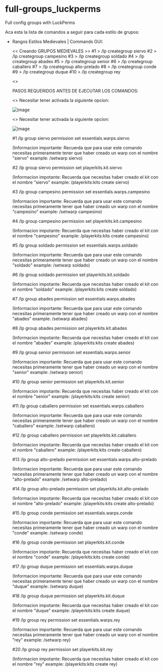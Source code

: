 # full-groups_luckperms
Full config groups with LuckPerms

Aca esta la lista de comandos a seguir para cada estilo de grupos:

  - Rangos Estilos Medievales | Commands GUI:
    
    << Creando GRUPOS MEDIEVALES >>
    #1 > /lp creategroup siervo
    #2 > /lp creategroup campesino
    #3 > /lp creategroup soldado
    #4 > /lp creategroup abades
    #5 > /lp creategroup senior
    #6 > /lp creategroup caballero
    #7 > /lp creategroup alto-prelado
    #8 > /lp creategroup conde
    #9 > /lp creategroup duque
    #10 > /lp creategroup rey
    
    <<Asignando PERMISOS PARA LOS RANGOS>>

    PASOS REQUERIDOS ANTES DE EJECUTAR LOS COMANDOS:
    
    <<PlayerKits2 ACTIVANDO REQUERIMIENTO DE PERMISOS>>
    Necesitar tener activada la siguiente opcion:

    ![image](https://github.com/estefanogomez231/full-groups_luckperms/assets/121652407/73c469ba-9317-41b0-acd9-dc531659272d)





    <<EssentialsX ACTIVANDO REQUERIMIENTO DE PERMISOS>>
    Necesitar tener activada la siguiente opcion:

    ![image](https://github.com/estefanogomez231/full-groups_luckperms/assets/121652407/709fa689-de84-452b-87de-0415e4321520)

    



    #1 /lp group siervo permission set essentials.warps.siervo

    (Informacion importante: Recuerda que para usar este comando necesitas primeramente tener
    que haber creado un warp con el nombre "siervo" example: /setwarp siervo)


    #2 /lp group siervo permission set playerkits.kit.siervo

    (Informacion impotante: Recuerda que necesitas haber creado el kit con el nombre "siervo"
    example: /playerkits:kits create siervo)


    #3 /lp group campesino permission set essentials.warps.campesino
    
    (Informacion importante: Recuerda que para usar este comando necesitas primeramente tener que 
    haber creado un warp con el nombre "campesino" example: /setwarp campesino)


    #4 /lp group campesino permission set playerkits.kit.campesino

    (Informacion impotante: Recuerda que necesitas haber creado el kit con el nombre "campesino"
    example: /playerkits:kits create campesino)


    #5 /lp group soldado permission set essentials.warps.soldado

    (Informacion importante: Recuerda que para usar este comando necesitas primeramente tener que 
    haber creado un warp con el nombre "soldado" example: /setwarp soldado)


    #6 /lp group soldado permission set playerkits.kit.soldado

    (Informacion impotante: Recuerda que necesitas haber creado el kit con el nombre "soldado"
    example: /playerkits:kits create soldado)


    #7 /lp group abades permission set essentials.warps.abades

    (Informacion importante: Recuerda que para usar este comando necesitas primeramente tener que 
    haber creado un warp con el nombre "abades" example: /setwarp abades)


    #8 /lp group abades permission set playerkits.kit.abades

    (Informacion impotante: Recuerda que necesitas haber creado el kit con el nombre "abades"
    example: /playerkits:kits create abades)


    #9 /lp group senior permission set essentials.warps.senior

    (Informacion importante: Recuerda que para usar este comando necesitas primeramente tener que 
    haber creado un warp con el nombre "senior" example: /setwarp senior)


    #10 /lp group senior permission set playerkits.kit.senior

    (Informacion impotante: Recuerda que necesitas haber creado el kit con el nombre "senior"
    example: /playerkits:kits create senior)


    #11 /lp group caballero permission set essentials.warps.caballero

    (Informacion importante: Recuerda que para usar este comando necesitas primeramente tener que 
    haber creado un warp con el nombre "caballero" example: /setwarp caballero)


    #12 /lp group caballero permission set playerkits.kit.caballero

    (Informacion impotante: Recuerda que necesitas haber creado el kit con el nombre "caballero"
    example: /playerkits:kits create caballero)

    #13 /lp group alto-prelado permission set essentials.warps.alto-prelado

    (Informacion importante: Recuerda que para usar este comando necesitas primeramente tener que 
    haber creado un warp con el nombre "alto-prelado" example: /setwarp alto-prelado)


    #14 /lp group alto-prelado permission set playerkits.kit.alto-prelado

    (Informacion impotante: Recuerda que necesitas haber creado el kit con el nombre "alto-prelado"
    example: /playerkits:kits create alto-prelado)


    #15 /lp group conde permission set essentials.warps.conde

    (Informacion importante: Recuerda que para usar este comando necesitas primeramente tener que 
    haber creado un warp con el nombre "conde" example: /setwarp conde)


    #16 /lp group conde permission set playerkits.kit.conde

    (Informacion impotante: Recuerda que necesitas haber creado el kit con el nombre "conde"
    example: /playerkits:kits create conde)


    #17 /lp group duque permission set essentials.warps.duque

    (Informacion importante: Recuerda que para usar este comando necesitas primeramente tener que 
    haber creado un warp con el nombre "duque" example: /setwarp duque)


    #18 /lp group duque permission set playerkits.kit.duque

    (Informacion impotante: Recuerda que necesitas haber creado el kit con el nombre "duque"
    example: /playerkits:kits create duque)


    #19 /lp group rey permission set essentials.warps.rey

    (Informacion importante: Recuerda que para usar este comando necesitas primeramente tener que 
    haber creado un warp con el nombre "rey" example: /setwarp rey)


    #20 /lp group rey permission set playerkits.kit.rey

    (Informacion impotante: Recuerda que necesitas haber creado el kit con el nombre "rey"
    example: /playerkits:kits create rey)
